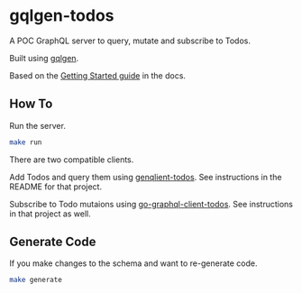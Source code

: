 # gqlgen-todos

A POC GraphQL server to query, mutate and subscribe to Todos.

Built using [gqlgen](https://github.com/99designs/gqlgen).

Based on the [Getting Started guide](https://gqlgen.com/getting-started/)
in the docs.

## How To

Run the server.

```bash
make run
```

There are two compatible clients.

Add Todos and query them using
[genqlient-todos](https://github.com/lander2k2/genqlient-todos).  See
instructions in the README for that project.

Subscribe to Todo mutaions using
[go-graphql-client-todos](https://github.com/lander2k2/go-graphql-client-todos).
See instructions in that project as well.

## Generate Code

If you make changes to the schema and want to re-generate code.

```bash
make generate
```

